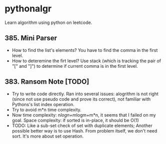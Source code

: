 # pythonalgr
Learn algorithm using python on leetcode.

## 385. Mini Parser
* How to find the list's elements? You have to find the comma in the first level. 
* How to deteremine the firt level? Use stack (which is tracking the pair of "[" and "]") to determine if current comma is in the first level.

## 383. Ransom Note [TODO]
* Try to write code directly. Ran into several issues: alogrithm is not right (since not use pseudo code and prove its correct), not familiar with Pythons's list index operation.
* Try to avoid m*n time complexity.
* Now time complexity: n*logn+m*logm+m*n, it seems that I failed on my goal. Space complexity: if sorted is in-place, it should be O(1)
* TODO: Like a sub-set check of set with duplicate elements; Another possible better way is to use Hash. From problem itself, we don't need sort. It's more about set operation.